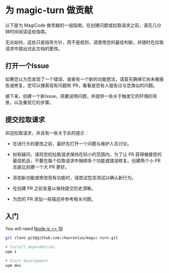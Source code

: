 # 为 magic-turn 做贡献

以下是为 MagiCode 做贡献的一组指南。在创建问题或拉取请求之前，请花几分钟时间阅读这些指南。

无论如何，这些只是指导方针，而不是规则，请使用您的最佳判断，并随时在拉取请求中提出对此文档的更改。

## 打开一个Issue

如果您认为您发现了一个错误，或者有一个新的功能想法，请首先确保它尚未被报告或修复。您可以搜索现有问题和 PR，看看是否有人报告过与您类似的问题。

接下来，创建一个新Issue，简要说明问题，并提供一些关于触发它的环境的背景，以及重现它的步骤。

## 提交拉取请求

欢迎拉取请求，并且有一些关于此的提示：

- 在进行大的更改之前，最好先打开一个问题与维护人员讨论。

- 如有疑问，请将您的拉取请求保持在较小的范围内。为了让 PR 获得被接受的最佳机会，不要在每个拉取请求中捆绑多个功能或错误修复。创建两个小 PR 总是比创建一个大 PR 更好。

- 添加新功能或修改现有功能时，请尝试包含测试以确认新行为。

- 在创建 PR 之前变基以保持提交历史清晰。

- 为您的 PR 添加一些描述并参考相关问题。

## 入门

You will need [Node.js >= 16](https://nodejs.org) 

```bash
git clone git@github.com:chaorenluo/magic-turn.git

# Install dependencies
npm i

# Start development
npm dev

```